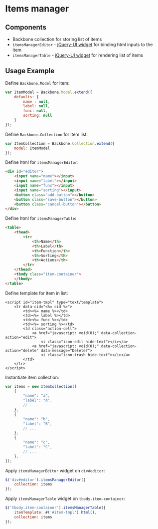 # Items manager

## Components
- Backbone collection for storing list of items
- `itemsManagerEditor` - [jQuery-UI widget] for binding html inputs to the item
- `itemsManagerTable` - [jQuery-UI widget] for rendering list of items

## Usage Example
Define `Backbone.Model` for item:
```js
var ItemModel = Backbone.Model.extend({
    defaults: {
        name : null,
        label: null,
        func: null,
        sorting: null
    }
});
```

Define `Backbone.Collection` for item list:
```js
var ItemCollection = Backbone.Collection.extend({
    model: ItemModel
});
```

Define html for `itemsManagerEditor`:
```html
<div id="editor">
    <input name="name"></input>
    <input name="label"></input>
    <input name="func"></input>
    <input name="sorting"></input>
    <button class="add-button"></button>
    <button class="save-button"></button>
    <button class="cancel-button"></button>
</div>
```

Define html for `itemsManagerTable`:
```html
<table>
    <thead>
        <tr>
            <th>Name</th>
            <th>Label</th>
            <th>Function</th>
            <th>Sorting</th>
            <th>Actions</th>
        </tr>
    </thead>
    <tbody class="item-container">
    </tbody>
</table>
```

Define template for item in list:
```
<script id="item-tmpl" type="text/template">
    <tr data-cid="<%= cid %>">
        <td><%= name %></td>
        <td><%= label %></td>
        <td><%= func %></td>
        <td><%= sorting %></td>
        <td class="action-cell">
            <a href="javascript: void(0);" data-collection-action="edit">
                <i class="icon-edit hide-text"></i></a>
            <a href="javascript: void(0);" data-collection-action="delete" data-message="Delete?">
                <i class="icon-trash hide-text"></i></a>
        </td>
    </tr>
</script>
```

Instantiate item collection:
```js
var items = new ItemCollection([
    {
        "name": "a",
        "label": "A",
        // ...
    },
    {
        "name": "b",
        "label": "B",
        // ...
    },
    {
        "name": "c",
        "label": "C",
        // ...
    },
]);
```

Apply `itemsManagerEditor` widget on `div#editor`:
```js
$('div#editor').itemsManagerEditor({
    collection: items
});
```

Apply `itemsManagerTable` widget on `tbody.item-container`:
```js
$('tbody.item-container').itemsManagerTable({
    itemTemplate: #('#item-tmpl').html(),
    collection: items
});
```

[jQuery-UI widget]: <http://api.jqueryui.com/jQuery.widget/>
[jQuery-UI sortable]: <http://api.jqueryui.com/sortable/>
